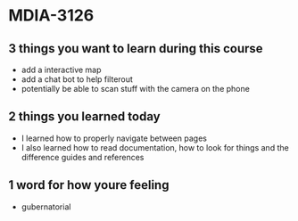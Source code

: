 # MDIA-3126

## 3 things you want to learn during this course
- add a interactive map
- add a chat bot to help filterout
- potentially be able to scan stuff with the camera on the phone

## 2 things you learned today
- I learned how to properly navigate between pages
- I also learned how to read documentation, how to look for things and the difference guides and references

## 1 word for how youre feeling
- gubernatorial